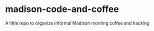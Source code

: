 madison-code-and-coffee
=======================

A little repo to organize informal Madison morning coffee and hacking